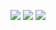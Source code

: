 ![](https://cdn.discordapp.com/attachments/973799815840407552/981092878749147196/unknown.png)
![](https://cdn.discordapp.com/attachments/973799815840407552/981092879097282580/unknown.png)
![](https://cdn.discordapp.com/attachments/973799815840407552/981092879424421948/unknown.png)
